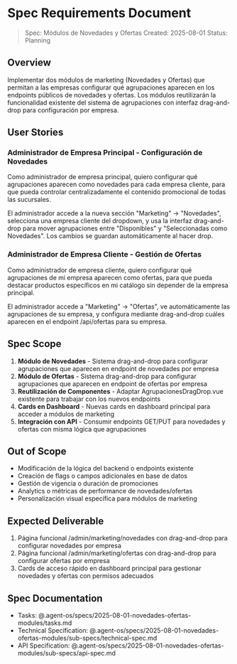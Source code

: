 # Spec Requirements Document

> Spec: Módulos de Novedades y Ofertas
> Created: 2025-08-01
> Status: Planning

## Overview

Implementar dos módulos de marketing (Novedades y Ofertas) que permitan a las empresas configurar qué agrupaciones aparecen en los endpoints públicos de novedades y ofertas. Los módulos reutilizarán la funcionalidad existente del sistema de agrupaciones con interfaz drag-and-drop para configuración por empresa.

## User Stories

### Administrador de Empresa Principal - Configuración de Novedades

Como administrador de empresa principal, quiero configurar qué agrupaciones aparecen como novedades para cada empresa cliente, para que pueda controlar centralizadamente el contenido promocional de todas las sucursales.

El administrador accede a la nueva sección "Marketing" → "Novedades", selecciona una empresa cliente del dropdown, y usa la interfaz drag-and-drop para mover agrupaciones entre "Disponibles" y "Seleccionadas como Novedades". Los cambios se guardan automáticamente al hacer drop.

### Administrador de Empresa Cliente - Gestión de Ofertas

Como administrador de empresa cliente, quiero configurar qué agrupaciones de mi empresa aparecen como ofertas, para que pueda destacar productos específicos en mi catálogo sin depender de la empresa principal.

El administrador accede a "Marketing" → "Ofertas", ve automáticamente las agrupaciones de su empresa, y configura mediante drag-and-drop cuáles aparecen en el endpoint /api/ofertas para su empresa.

## Spec Scope

1. **Módulo de Novedades** - Sistema drag-and-drop para configurar agrupaciones que aparecen en endpoint de novedades por empresa
2. **Módulo de Ofertas** - Sistema drag-and-drop para configurar agrupaciones que aparecen en endpoint de ofertas por empresa  
3. **Reutilización de Componentes** - Adaptar AgrupacionesDragDrop.vue existente para trabajar con los nuevos endpoints
4. **Cards en Dashboard** - Nuevas cards en dashboard principal para acceder a módulos de marketing
5. **Integración con API** - Consumir endpoints GET/PUT para novedades y ofertas con misma lógica que agrupaciones

## Out of Scope

- Modificación de la lógica del backend o endpoints existente
- Creación de flags o campos adicionales en base de datos  
- Gestión de vigencia o duración de promociones
- Analytics o métricas de performance de novedades/ofertas
- Personalización visual específica para módulos de marketing

## Expected Deliverable

1. Página funcional /admin/marketing/novedades con drag-and-drop para configurar novedades por empresa
2. Página funcional /admin/marketing/ofertas con drag-and-drop para configurar ofertas por empresa
3. Cards de acceso rápido en dashboard principal para gestionar novedades y ofertas con permisos adecuados

## Spec Documentation

- Tasks: @.agent-os/specs/2025-08-01-novedades-ofertas-modules/tasks.md
- Technical Specification: @.agent-os/specs/2025-08-01-novedades-ofertas-modules/sub-specs/technical-spec.md
- API Specification: @.agent-os/specs/2025-08-01-novedades-ofertas-modules/sub-specs/api-spec.md
